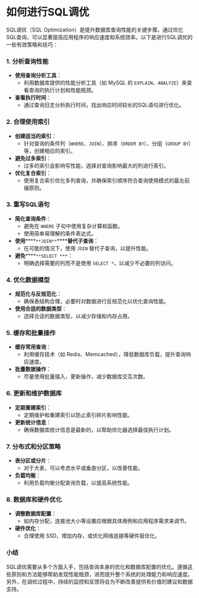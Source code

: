 # 如何进行SQL调优

SQL调优（SQL Optimization）是提升数据库查询性能的关键步骤。通过优化SQL查询，可以显著提高应用程序的响应速度和系统效率。以下是进行SQL调优的一些有效策略和技巧：

### 1. 分析查询性能

+ **使用查询分析工具**：
  + 利用数据库提供的性能分析工具（如 MySQL 的 `EXPLAIN`、`ANALYZE`）来查看查询的执行计划和性能瓶颈。
+ **查看执行时间**：
  + 通过查询日志分析执行时间，找出响应时间较长的SQL语句进行优化。

### 2. 合理使用索引

+ **创建适当的索引**：
  + 针对查询的条件列（`WHERE`、`JOIN`）、排序（`ORDER BY`）、分组（`GROUP BY`）等，创建相应的索引。
+ **避免过多索引**：
  + 过多的索引会影响写性能，选择对查询影响最大的列进行索引。
+ **优化复合索引**：
  + 使用复合索引优化多列查询，并确保索引顺序符合查询使用模式的最左前缀原则。

### 3. 重写SQL语句

+ **简化查询条件**：
  + 避免在 `WHERE` 子句中使用复杂计算和函数。
  + 使用简单易理解的条件表达式。
+ **使用******`**JOIN**`******替代子查询**：
  + 在可能的情况下，使用 `JOIN` 替代子查询，以提升性能。
+ **避免******`**SELECT ***`：
  + 明确选择需要的列而不是使用 `SELECT *`，以减少不必要的列访问。

### 4. 优化数据模型

+ **规范化与反规范化**：
  + 确保表结构合理，必要时对数据进行反规范化以优化查询性能。
+ **使用合适的数据类型**：
  + 选择合适的数据类型，以减少存储和内存占用。

### 5. 缓存和批量操作

+ **缓存常用查询**：
  + 利用缓存技术（如 Redis、Memcached），降低数据库负载，提升查询响应速度。
+ **批量数据操作**：
  + 尽量使用批量插入、更新操作，减少数据库交互次数。

### 6. 更新和维护数据库

+ **定期重建索引**：
  + 定期维护和重建索引以防止索引碎片影响性能。
+ **更新统计信息**：
  + 确保数据库统计信息是最新的，以帮助优化器选择最佳执行计划。

### 7. 分布式和分区策略

+ **表分区或分片**：
  + 对于大表，可以考虑水平或垂直分区，以改善性能。
+ **负载均衡**：
  + 利用负载均衡分配查询负载，以提高系统性能。

### 8. 数据库和硬件优化

+ **调整数据库配置**：
  + 如内存分配，连接池大小等设置应根据具体用例和应用程序需求来调节。
+ **硬件优化**：
  + 合理使用 SSD，增加内存，或优化网络连接等硬件层优化。

### 小结

SQL调优需要从多个方面入手，包括查询本身的优化和数据库配置的优化。遵循这些原则和方法能够帮助发现性能瓶颈，进而提升整个系统的处理能力和响应速度。另外，在调优过程中，持续的监控和反馈将会为不断改善提供有价值的建议和数据支持。

